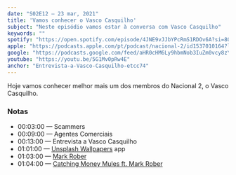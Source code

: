 ```yaml
---
date: "S02E12 — 23 mar, 2021"
title: 'Vamos conhecer o Vasco Casquilho'
subject: "Neste episódio vamos estar à conversa com Vasco Casquilho"
keywords: ""
spotify: "https://open.spotify.com/episode/4JNE9vJJbYPcRmS1RDOv6A?si=800946e2c25740de"
apple: "https://podcasts.apple.com/pt/podcast/nacional-2/id1537010164?l=en&i=1000514194833"
google: "https://podcasts.google.com/feed/aHR0cHM6Ly9hbmNob3IuZm0vcy8zYzVjOWFjYy9wb2RjYXN0L3Jzcw/episode/NDMzNjM1ZmUtYzQ2Ni00Njg3LWIxNjMtYzBkODUyZWM0YzU5?sa=X&ved=0CAUQkfYCahcKEwioxcOfltvvAhUAAAAAHQAAAAAQBw"
youtube: "https://youtu.be/5G1Mv0pRw4E"
anchor: "Entrevista-a-Vasco-Casquilho-etcc74"
---
```


Hoje vamos conhecer melhor mais um dos membros do Nacional 2, o Vasco Casquilho.

### Notas

* 00:03:00​ — Scammers
* 00:09:00​ — Agentes Comerciais
* 00:13:00​ — Entrevista a Vasco Casquilho
* 01:01:00​ — [Unsplash Wallpapers](https://apps.apple.com/pt/app/unsplash-wallpapers/id1284863847?mt=12) app
* 01:03:00​ — [Mark Rober](https://www.youtube.com/channel/UCY1kMZp36IQSyNx_9h4mpCg)
* 01:04:00​ — [Catching Money Mules ft. Mark Rober](https://www.youtube.com/watch?v=Xvjjpzyiig4)
